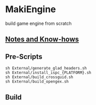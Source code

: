 # MakiEngine

build game engine from scratch

## [Notes and Know-hows](./docs/notes.md)

## Pre-Scripts

```shell
sh External/generate_glad_headers.sh
sh External/install_ispc_{PLATFORM}.sh
sh External/build_crossguid.sh
sh External/build_opengex.sh
```

## Build


